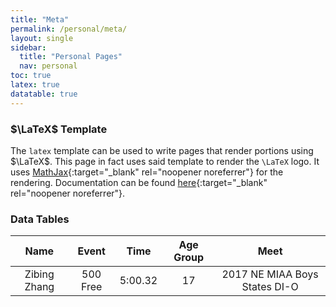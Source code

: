 ```yaml
---
title: "Meta"
permalink: /personal/meta/
layout: single
sidebar:
  title: "Personal Pages"
  nav: personal
toc: true
latex: true
datatable: true
---
```


<!-- TODO: update blurb -->
### $\LaTeX$ Template
The `latex` template can be used to write pages that render portions using $\LaTeX$.
This page in fact uses said template to render the `\LaTeX` logo.
It uses [MathJax](https://www.mathjax.org/){:target="_blank" rel="noopener noreferrer"} for the rendering.
Documentation can be found [here](https://docs.mathjax.org/en/latest/index.html){:target="_blank" rel="noopener noreferrer"}.

### Data Tables
<div class="datatable-begin"></div>

 Name | Event  | Time | Age Group | Meet
:-: | :-: | :-: | :-: | :-:
Zibing Zhang | 500 Free | 5:00.32 | 17 | 2017 NE MIAA Boys States DI-O

<div class="datatable-end"></div>
